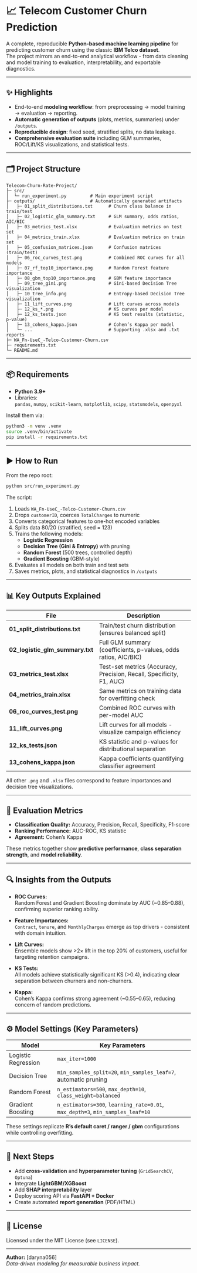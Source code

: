 # 📈 Telecom Customer Churn Prediction

A complete, reproducible **Python-based machine learning pipeline** for predicting customer churn using the classic **IBM Telco dataset**.  
The project mirrors an end-to-end analytical workflow  -  from data cleaning and model training to evaluation, interpretability, and exportable diagnostics.

---

## ✨ Highlights

- End-to-end **modeling workflow**: from preprocessing → model training → evaluation → reporting.
- **Automatic generation of outputs** (plots, metrics, summaries) under `/outputs`.
- **Reproducible design**: fixed seed, stratified splits, no data leakage.
- **Comprehensive evaluation suite** including GLM summaries, ROC/Lift/KS visualizations, and statistical tests.

---

## 🗂 Project Structure
```
Telecom-Churn-Rate-Project/
├─ src/
│  └─ run_experiment.py         # Main experiment script
├─ outputs/                     # Automatically generated artifacts
│   ├─ 01_split_distributions.txt      # Churn class balance in train/test
│   ├─ 02_logistic_glm_summary.txt     # GLM summary, odds ratios, AIC/BIC
│   ├─ 03_metrics_test.xlsx            # Evaluation metrics on test set
│   ├─ 04_metrics_train.xlsx           # Evaluation metrics on train set
│   ├─ 05_confusion_matrices.json      # Confusion matrices (train/test)
│   ├─ 06_roc_curves_test.png          # Combined ROC curves for all models
│   ├─ 07_rf_top10_importance.png      # Random Forest feature importance
│   ├─ 08_gbm_top10_importance.png     # GBM feature importance
│   ├─ 09_tree_gini.png                # Gini-based Decision Tree visualization
│   ├─ 10_tree_info.png                # Entropy-based Decision Tree visualization
│   ├─ 11_lift_curves.png              # Lift curves across models
│   ├─ 12_ks_*.png                     # KS curves per model
│   ├─ 12_ks_tests.json                # KS test results (statistic, p-value)
│   ├─ 13_cohens_kappa.json            # Cohen’s Kappa per model
│   └─ ...                             # Supporting .xlsx and .txt reports
├─ WA_Fn-UseC_-Telco-Customer-Churn.csv
├─ requirements.txt
└─ README.md
```

---

## 📦 Requirements

- **Python 3.9+**
- Libraries:  
  `pandas`, `numpy`, `scikit-learn`, `matplotlib`, `scipy`, `statsmodels`, `openpyxl`

Install them via:
```bash
python3 -m venv .venv
source .venv/bin/activate
pip install -r requirements.txt
```

---

## ▶️ How to Run

From the repo root:

```bash
python src/run_experiment.py
```

The script:

1. Loads `WA_Fn-UseC_-Telco-Customer-Churn.csv`
2. Drops `customerID`, coerces `TotalCharges` to numeric
3. Converts categorical features to one-hot encoded variables
4. Splits data 80/20 (stratified, seed = 123)
5. Trains the following models:
   - **Logistic Regression**
   - **Decision Tree (Gini & Entropy)** with pruning
   - **Random Forest** (500 trees, controlled depth)
   - **Gradient Boosting** (GBM-style)
6. Evaluates all models on both train and test sets
7. Saves metrics, plots, and statistical diagnostics in `/outputs`

---

## 📊 Key Outputs Explained

| File | Description |
|------|--------------|
| **01_split_distributions.txt** | Train/test churn distribution (ensures balanced split) |
| **02_logistic_glm_summary.txt** | Full GLM summary (coefficients, p-values, odds ratios, AIC/BIC) |
| **03_metrics_test.xlsx** | Test-set metrics (Accuracy, Precision, Recall, Specificity, F1, AUC) |
| **04_metrics_train.xlsx** | Same metrics on training data for overfitting check |
| **06_roc_curves_test.png** | Combined ROC curves with per-model AUC |
| **11_lift_curves.png** | Lift curves for all models  -  visualize campaign efficiency |
| **12_ks_tests.json** | KS statistic and p-values for distributional separation |
| **13_cohens_kappa.json** | Kappa coefficients quantifying classifier agreement |

All other `.png` and `.xlsx` files correspond to feature importances and decision tree visualizations.

---

## 🧪 Evaluation Metrics

- **Classification Quality:** Accuracy, Precision, Recall, Specificity, F1-score  
- **Ranking Performance:** AUC-ROC, KS statistic  
- **Agreement:** Cohen’s Kappa  

These metrics together show **predictive performance**, **class separation strength**, and **model reliability**.

---

## 🔍 Insights from the Outputs

- **ROC Curves:**  
  Random Forest and Gradient Boosting dominate by AUC (~0.85–0.88), confirming superior ranking ability.
  
- **Feature Importances:**  
  `Contract`, `tenure`, and `MonthlyCharges` emerge as top drivers  -  consistent with domain intuition.
  
- **Lift Curves:**  
  Ensemble models show >2× lift in the top 20% of customers, useful for targeting retention campaigns.
  
- **KS Tests:**  
  All models achieve statistically significant KS (>0.4), indicating clear separation between churners and non-churners.
  
- **Kappa:**  
  Cohen’s Kappa confirms strong agreement (~0.55–0.65), reducing concern of random predictions.

---

## ⚙️ Model Settings (Key Parameters)

| Model | Key Parameters |
|--------|----------------|
| Logistic Regression | `max_iter=1000` |
| Decision Tree | `min_samples_split=20`, `min_samples_leaf=7`, automatic pruning |
| Random Forest | `n_estimators=500`, `max_depth=10`, `class_weight=balanced` |
| Gradient Boosting | `n_estimators=300`, `learning_rate=0.01`, `max_depth=3`, `min_samples_leaf=10` |

These settings replicate **R’s default caret / ranger / gbm** configurations while controlling overfitting.

---

## 🚀 Next Steps

- Add **cross-validation** and **hyperparameter tuning** (`GridSearchCV`, `Optuna`)
- Integrate **LightGBM/XGBoost**
- Add **SHAP interpretability** layer
- Deploy scoring API via **FastAPI + Docker**
- Create automated **report generation** (PDF/HTML)

---

## 📝 License

Licensed under the MIT License (see `LICENSE`).

---

**Author:** [daryna056]  
*Data-driven modeling for measurable business impact.*
